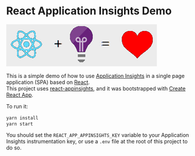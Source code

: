 # React Application Insights Demo

![alt text][logo]

This is a simple demo of how to use [Application Insights][app-insights] in a single page application (SPA) based on [React][react].  
This project uses [react-appinsights][react-ai], and it was bootstrapped with [Create React App][cra].

To run it: 
```
yarn install
yarn start 
```

You should set the `REACT_APP_APPINSIGHTS_KEY` variable to your Application Insights instrumentation key, or use a `.env` file at the root of this project to do so.  

[react-ai]: https://github.com/Azure/react-appinsights
[app-insights]: https://docs.microsoft.com/en-us/azure/azure-monitor/app/app-insights-overview
[react]: https://reactjs.org/
[cra]: https://facebook.github.io/create-react-app/
[logo]: ./src/img/logo_composed.png "Logo Title Text 2"